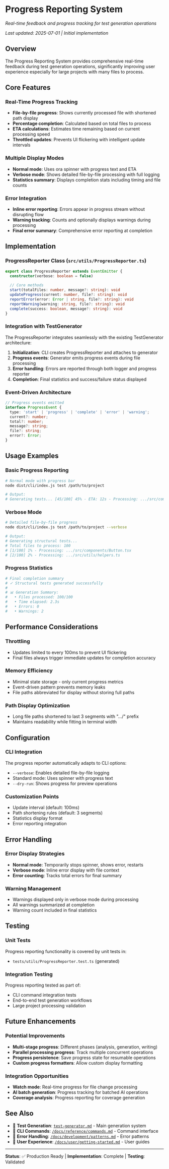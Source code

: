 # Progress Reporting System

*Real-time feedback and progress tracking for test generation operations*

*Last updated: 2025-07-01 | Initial implementation*

## Overview

The Progress Reporting System provides comprehensive real-time feedback during test generation operations, significantly improving user experience especially for large projects with many files to process.

## Core Features

### Real-Time Progress Tracking
- **File-by-file progress**: Shows currently processed file with shortened path display
- **Percentage completion**: Calculated based on total files to process
- **ETA calculations**: Estimates time remaining based on current processing speed
- **Throttled updates**: Prevents UI flickering with intelligent update intervals

### Multiple Display Modes
- **Normal mode**: Uses ora spinner with progress text and ETA
- **Verbose mode**: Shows detailed file-by-file processing with full logging
- **Statistics summary**: Displays completion stats including timing and file counts

### Error Integration
- **Inline error reporting**: Errors appear in progress stream without disrupting flow
- **Warning tracking**: Counts and optionally displays warnings during processing
- **Final error summary**: Comprehensive error reporting at completion

## Implementation

### ProgressReporter Class (`src/utils/ProgressReporter.ts`)

```typescript
export class ProgressReporter extends EventEmitter {
  constructor(verbose: boolean = false)
  
  // Core methods
  start(totalFiles: number, message?: string): void
  updateProgress(current: number, file?: string): void
  reportError(error: Error | string, file?: string): void
  reportWarning(warning: string, file?: string): void
  complete(success: boolean, message?: string): void
}
```

### Integration with TestGenerator

The ProgressReporter integrates seamlessly with the existing TestGenerator architecture:

1. **Initialization**: CLI creates ProgressReporter and attaches to generator
2. **Progress events**: Generator emits progress events during file processing
3. **Error handling**: Errors are reported through both logger and progress reporter
4. **Completion**: Final statistics and success/failure status displayed

### Event-Driven Architecture

```typescript
// Progress events emitted
interface ProgressEvent {
  type: 'start' | 'progress' | 'complete' | 'error' | 'warning';
  current?: number;
  total?: number;
  message?: string;
  file?: string;
  error?: Error;
}
```

## Usage Examples

### Basic Progress Reporting
```bash
# Normal mode with progress bar
node dist/cli/index.js test /path/to/project

# Output:
# Generating tests... [45/100] 45% - ETA: 12s - Processing: .../src/components/Button.tsx
```

### Verbose Mode
```bash
# Detailed file-by-file progress
node dist/cli/index.js test /path/to/project --verbose

# Output:
# Generating structural tests...
# Total files to process: 100
# [1/100] 1% - Processing: .../src/components/Button.tsx
# [2/100] 2% - Processing: .../src/utils/helpers.ts
```

### Progress Statistics
```bash
# Final completion summary
# ✓ Structural tests generated successfully
# 
# 📊 Generation Summary:
#   • Files processed: 100/100
#   • Time elapsed: 2.3s
#   • Errors: 0
#   • Warnings: 2
```

## Performance Considerations

### Throttling
- Updates limited to every 100ms to prevent UI flickering
- Final files always trigger immediate updates for completion accuracy

### Memory Efficiency
- Minimal state storage - only current progress metrics
- Event-driven pattern prevents memory leaks
- File paths abbreviated for display without storing full paths

### Path Display Optimization
- Long file paths shortened to last 3 segments with ".../" prefix
- Maintains readability while fitting in terminal width

## Configuration

### CLI Integration
The progress reporter automatically adapts to CLI options:
- `--verbose`: Enables detailed file-by-file logging
- Standard mode: Uses spinner with progress text
- `--dry-run`: Shows progress for preview operations

### Customization Points
- Update interval (default: 100ms)
- Path shortening rules (default: 3 segments)
- Statistics display format
- Error reporting integration

## Error Handling

### Error Display Strategies
- **Normal mode**: Temporarily stops spinner, shows error, restarts
- **Verbose mode**: Inline error display with file context
- **Error counting**: Tracks total errors for final summary

### Warning Management
- Warnings displayed only in verbose mode during processing
- All warnings summarized at completion
- Warning count included in final statistics

## Testing

### Unit Tests
Progress reporting functionality is covered by unit tests in:
- `tests/utils/ProgressReporter.test.ts` (generated)

### Integration Testing
Progress reporting tested as part of:
- CLI command integration tests
- End-to-end test generation workflows
- Large project processing validation

## Future Enhancements

### Potential Improvements
- **Multi-stage progress**: Different phases (analysis, generation, writing)
- **Parallel processing progress**: Track multiple concurrent operations
- **Progress persistence**: Save progress state for resumable operations
- **Custom progress formatters**: Allow custom display formatting

### Integration Opportunities
- **Watch mode**: Real-time progress for file change processing
- **AI batch generation**: Progress tracking for batched AI operations
- **Coverage analysis**: Progress reporting for coverage generation

## See Also

- 📖 **Test Generation**: [`test-generator.md`](./test-generator.md) - Main generation system
- 📖 **CLI Commands**: [`/docs/reference/commands.md`](../reference/commands.md) - Command interface
- 📖 **Error Handling**: [`/docs/development/patterns.md`](../development/patterns.md) - Error patterns
- 📖 **User Experience**: [`/docs/user/getting-started.md`](../user/getting-started.md) - User guides

---

**Status**: ✅ Production Ready | **Implementation**: Complete | **Testing**: Validated